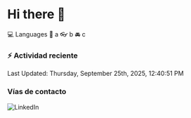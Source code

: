 # Hi there 👋

:computer: Languages
:pencil: a
:eyeglasses: b
:oncoming_automobile: c

### :zap: Actividad reciente
<!--RECENT_ACTIVITY:start-->
<!--RECENT_ACTIVITY:end-->
<!--RECENT_ACTIVITY:last_update-->
Last Updated: Thursday, September 25th, 2025, 12:40:51 PM
<!--RECENT_ACTIVITY:last_update_end-->

### Vías de contacto

![LinkedIn](https://www.linkedin.com/in/irving-hernández-226846205/)
